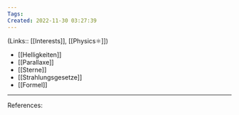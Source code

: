 ```yaml
---
Tags: 
Created: 2022-11-30 03:27:39
---
```

(Links:: [[Interests]], [[Physics⚛]])
- [[Helligkeiten]]
- [[Parallaxe]]
- [[Sterne]]
- [[Strahlungsgesetze]]
- [[Formel]]

---
References: